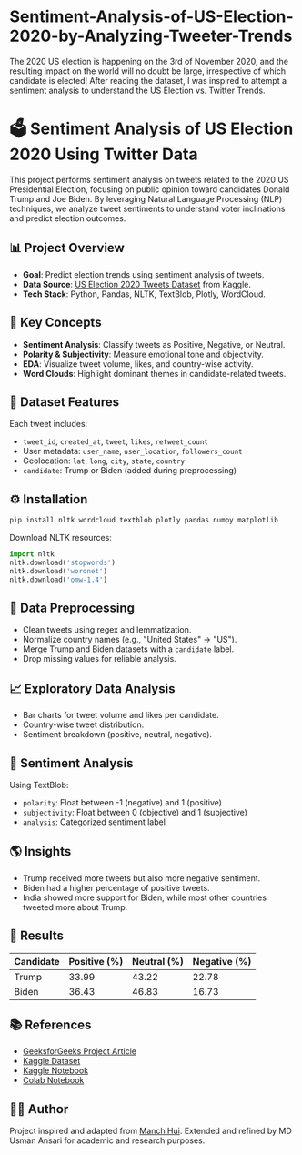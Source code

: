 # Sentiment-Analysis-of-US-Election-2020-by-Analyzing-Tweeter-Trends
The 2020 US election is happening on the 3rd of November 2020, and the resulting impact on the world will no doubt be large, irrespective of which candidate is elected! After reading the dataset, I was inspired to attempt a sentiment analysis to understand the US Election vs. Twitter Trends.


# 🗳️ Sentiment Analysis of US Election 2020 Using Twitter Data

This project performs sentiment analysis on tweets related to the 2020 US Presidential Election, focusing on public opinion toward candidates Donald Trump and Joe Biden. By leveraging Natural Language Processing (NLP) techniques, we analyze tweet sentiments to understand voter inclinations and predict election outcomes.

## 📊 Project Overview

- **Goal**: Predict election trends using sentiment analysis of tweets.
- **Data Source**: [US Election 2020 Tweets Dataset](https://www.kaggle.com/datasets/manchunhui/us-election-2020-tweets/discussion?sort=hotness) from Kaggle.
- **Tech Stack**: Python, Pandas, NLTK, TextBlob, Plotly, WordCloud.

## 🧠 Key Concepts

- **Sentiment Analysis**: Classify tweets as Positive, Negative, or Neutral.
- **Polarity & Subjectivity**: Measure emotional tone and objectivity.
- **EDA**: Visualize tweet volume, likes, and country-wise activity.
- **Word Clouds**: Highlight dominant themes in candidate-related tweets.

## 📁 Dataset Features

Each tweet includes:
- `tweet_id`, `created_at`, `tweet`, `likes`, `retweet_count`
- User metadata: `user_name`, `user_location`, `followers_count`
- Geolocation: `lat`, `long`, `city`, `state`, `country`
- `candidate`: Trump or Biden (added during preprocessing)

## ⚙️ Installation

```bash
pip install nltk wordcloud textblob plotly pandas numpy matplotlib
```

Download NLTK resources:

```python
import nltk
nltk.download('stopwords')
nltk.download('wordnet')
nltk.download('omw-1.4')
```

## 🧹 Data Preprocessing

- Clean tweets using regex and lemmatization.
- Normalize country names (e.g., "United States" → "US").
- Merge Trump and Biden datasets with a `candidate` label.
- Drop missing values for reliable analysis.

## 📈 Exploratory Data Analysis

- Bar charts for tweet volume and likes per candidate.
- Country-wise tweet distribution.
- Sentiment breakdown (positive, neutral, negative).

## 🧪 Sentiment Analysis

Using TextBlob:
- `polarity`: Float between -1 (negative) and 1 (positive)
- `subjectivity`: Float between 0 (objective) and 1 (subjective)
- `analysis`: Categorized sentiment label

## 🌎 Insights

- Trump received more tweets but also more negative sentiment.
- Biden had a higher percentage of positive tweets.
- India showed more support for Biden, while most other countries tweeted more about Trump.

## 📌 Results

| Candidate | Positive (%) | Neutral (%) | Negative (%) |
|-----------|--------------|--------------|---------------|
| Trump     | 33.99        | 43.22        | 22.78         |
| Biden     | 36.43        | 46.83        | 16.73         |

## 📚 References

- [GeeksforGeeks Project Article](https://www.geeksforgeeks.org/nlp/nlp-sentiment-analysis-for-us-election/)
- [Kaggle Dataset](https://www.kaggle.com/datasets/manchunhui/us-election-2020-tweets/discussion?sort=hotness)
- [Kaggle Notebook](https://www.kaggle.com/code/mdusmanansari/sentiment-analysis-of-us-election-2020/edit)
- [Colab Notebook](https://www.kaggle.com/code/mdusmanansari/sentiment-analysis-of-us-election-2020/edit)

## 👨‍💻 Author

Project inspired and adapted from [Manch Hui](https://www.kaggle.com/datasets/manchunhui/us-election-2020-tweets/data). Extended and refined by MD Usman Ansari for academic and research purposes.
